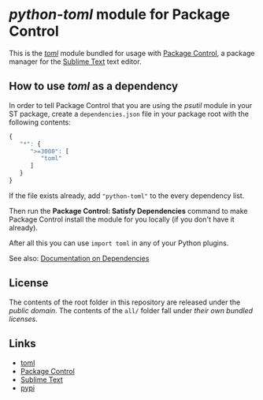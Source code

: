 # *python-toml* module for Package Control

This is the *[toml](https://github.com/uiri/toml)* module
bundled for usage with [Package Control](http://packagecontrol.io/),
a package manager
for the [Sublime Text](http://sublimetext.com/) text editor.


## How to use *toml* as a dependency

In order to tell Package Control
that you are using the *psutil* module
in your ST package,
create a `dependencies.json` file
in your package root
with the following contents:

```js
{
   "*": {
      ">=3000": [
         "toml"
      ]
   }
}
```

If the file exists already,
add `"python-toml"` to the every dependency list.

Then run the **Package Control: Satisfy Dependencies** command
to make Package Control
install the module for you locally
(if you don't have it already).

After all this
you can use `import toml`
in any of your Python plugins.

See also:
[Documentation on Dependencies](https://packagecontrol.io/docs/dependencies)



## License

The contents of the root folder
in this repository
are released
under the *public domain*.
The contents of the `all/` folder
fall under *their own bundled licenses*.

## Links

- [toml](https://github.com/uiri/toml)
- [Package Control](http://packagecontrol.io/)
- [Sublime Text](http://sublimetext.com/)
- [pypi](https://pypi.python.org/pypi/toml)
